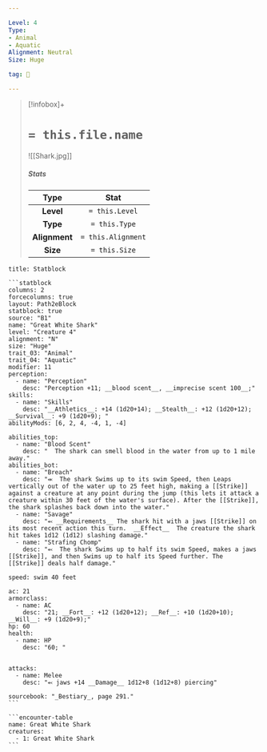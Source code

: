 ```yaml
---

Level: 4
Type:
- Animal
- Aquatic
Alignment: Neutral
Size: Huge

tag: 👹

---
```


> [!infobox]+
> #  `= this.file.name`
> ![[Shark.jpg]]
> ##### Stats
> Type | Stat |
> :---:|:---:|
> **Level** | `= this.Level` |
> **Type** | `= this.Type` |
> **Alignment** | `= this.Alignment` |
> **Size** | `= this.Size` |



````ad-info
title: Statblock

```statblock
columns: 2
forcecolumns: true
layout: Path2eBlock
statblock: true
source: "B1"
name: "Great White Shark"
level: "Creature 4"
alignment: "N"
size: "Huge"
trait_03: "Animal"
trait_04: "Aquatic"
modifier: 11
perception:
  - name: "Perception"
    desc: "Perception +11; __blood scent__, __imprecise scent 100__;"
skills:
  - name: "Skills"
    desc: "__Athletics__: +14 (1d20+14); __Stealth__: +12 (1d20+12); __Survival__: +9 (1d20+9); "
abilityMods: [6, 2, 4, -4, 1, -4]

abilities_top:
  - name: "Blood Scent"
    desc: "  The shark can smell blood in the water from up to 1 mile away."
abilities_bot:
  - name: "Breach"
    desc: "⬺  The shark Swims up to its swim Speed, then Leaps vertically out of the water up to 25 feet high, making a [[Strike]] against a creature at any point during the jump (this lets it attack a creature within 30 feet of the water's surface). After the [[Strike]], the shark splashes back down into the water."
  - name: "Savage"
    desc: "⬻ __Requirements__ The shark hit with a jaws [[Strike]] on its most recent action this turn.  __Effect__  The creature the shark hit takes 1d12 (1d12) slashing damage."
  - name: "Strafing Chomp"
    desc: "⬻  The shark Swims up to half its swim Speed, makes a jaws [[Strike]], and then Swims up to half its Speed further. The [[Strike]] deals half damage."

speed: swim 40 feet

ac: 21
armorclass:
  - name: AC
    desc: "21; __Fort__: +12 (1d20+12); __Ref__: +10 (1d20+10); __Will__: +9 (1d20+9);"
hp: 60
health:
  - name: HP
    desc: "60; "


attacks:
  - name: Melee
    desc: "⬻ jaws +14 __Damage__ 1d12+8 (1d12+8) piercing"

sourcebook: "_Bestiary_, page 291."
```

```encounter-table
name: Great White Shark
creatures:
  - 1: Great White Shark
```

````



